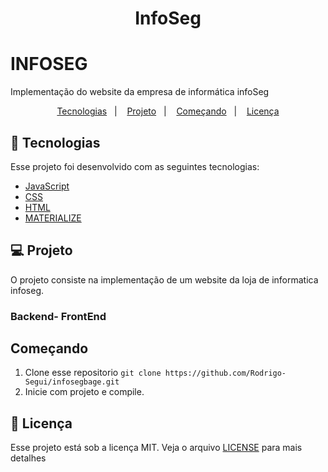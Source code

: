 <h1 align="center">
    InfoSeg
</h1>

# INFOSEG
Implementação do website da empresa de informática infoSeg

<p align="center">
  <a href="#rocket-tecnologias">Tecnologias</a>&nbsp;&nbsp;&nbsp;|&nbsp;&nbsp;&nbsp;
  <a href="#💻-projeto">Projeto</a>&nbsp;&nbsp;&nbsp;|&nbsp;&nbsp;&nbsp;
  <a href="#começando">Começando</a>&nbsp;&nbsp;&nbsp;|&nbsp;&nbsp;&nbsp;
  <a href="#memo-licença">Licença</a>
</p>

## :rocket: Tecnologias

Esse projeto foi desenvolvido com as seguintes tecnologias:

- [JavaScript](https://developer.mozilla.org/pt-BR/docs/Web/JavaScript)
- [CSS](https://developer.mozilla.org/pt-BR/docs/Web/CSS)
- [HTML](https://developer.mozilla.org/pt-BR/docs/Web/HTML)
- [MATERIALIZE](https://materializecss.com/)

## 💻 Projeto
 
O projeto consiste na implementação de um website da loja de informatica infoseg.
### Backend- FrontEnd


## Começando

 1. Clone esse repositorio ```git clone https://github.com/Rodrigo-Segui/infosegbage.git```
 2. Inicie  com projeto e compile.
  
 ## :memo: Licença

Esse projeto está sob a licença MIT. Veja o arquivo [LICENSE](https://github.com/Rodrigo-Segui/infosegbage/blob/master/LICENSE) para mais detalhes
